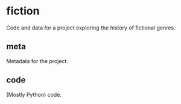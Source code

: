 fiction
=======

Code and data for a project exploring the history of fictional genres.

meta
----
Metadata for the project.

code
----
(Mostly Python) code.